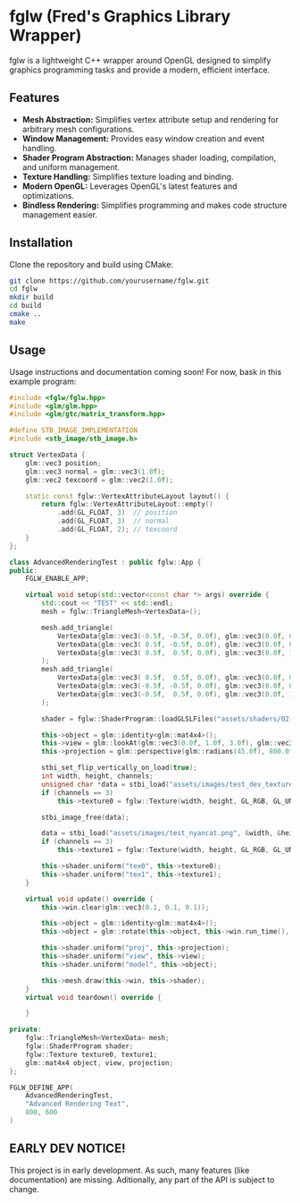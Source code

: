 # fglw (Fred's Graphics Library Wrapper)

fglw is a lightweight C++ wrapper around OpenGL designed to simplify graphics programming tasks and provide a modern, efficient interface.

## Features

- **Mesh Abstraction:** Simplifies vertex attribute setup and rendering for arbitrary mesh configurations.
- **Window Management:** Provides easy window creation and event handling.
- **Shader Program Abstraction:** Manages shader loading, compilation, and uniform management.
- **Texture Handling:** Simplifies texture loading and binding.
- **Modern OpenGL:** Leverages OpenGL's latest features and optimizations.
- **Bindless Rendering:** Simplifies programming and makes code structure management easier.

## Installation

Clone the repository and build using CMake:

```bash
git clone https://github.com/yourusername/fglw.git
cd fglw
mkdir build
cd build
cmake ..
make
```

## Usage

Usage instructions and documentation coming soon! For now, bask in this example program:
```cpp
#include <fglw/fglw.hpp>
#include <glm/glm.hpp>
#include <glm/gtc/matrix_transform.hpp>

#define STB_IMAGE_IMPLEMENTATION
#include <stb_image/stb_image.h>

struct VertexData {
    glm::vec3 position;
    glm::vec3 normal = glm::vec3(1.0f);
    glm::vec2 texcoord = glm::vec2(1.0f);

    static const fglw::VertexAttributeLayout layout() {
        return fglw::VertexAttributeLayout::empty()
            .add(GL_FLOAT, 3)  // position
            .add(GL_FLOAT, 3)  // normal
            .add(GL_FLOAT, 2); // texcoord
    }
};

class AdvancedRenderingTest : public fglw::App {
public:
    FGLW_ENABLE_APP;

    virtual void setup(std::vector<const char *> args) override {
        std::cout << "TEST" << std::endl;
        mesh = fglw::TriangleMesh<VertexData>();

        mesh.add_triangle(
            VertexData{glm::vec3(-0.5f, -0.5f, 0.0f), glm::vec3(0.0f, 0.0f, 0.0f), glm::vec2(0.0f, 0.0f)},
            VertexData{glm::vec3( 0.5f, -0.5f, 0.0f), glm::vec3(0.0f, 0.0f, 0.0f), glm::vec2(1.0f, 0.0f)},
            VertexData{glm::vec3( 0.5f,  0.5f, 0.0f), glm::vec3(0.0f, 1.0f, 0.0f), glm::vec2(1.0f, 1.0f)}
        );
        mesh.add_triangle(
            VertexData{glm::vec3( 0.5f,  0.5f, 0.0f), glm::vec3(0.0f, 0.0f, 0.0f), glm::vec2(1.0f, 1.0f)},
            VertexData{glm::vec3(-0.5f, -0.5f, 0.0f), glm::vec3(0.0f, 0.0f, 0.0f), glm::vec2(0.0f, 0.0f)},
            VertexData{glm::vec3(-0.5f,  0.5f, 0.0f), glm::vec3(0.0f, 1.0f, 0.0f), glm::vec2(0.0f, 1.0f)}
        );

        shader = fglw::ShaderProgram::loadGLSLFiles("assets/shaders/02-advanced-rendering.vsh", "assets/shaders/02-advanced-rendering.fsh");

        this->object = glm::identity<glm::mat4x4>();
        this->view = glm::lookAt(glm::vec3(0.0f, 1.0f, 3.0f), glm::vec3(0.0f, 0.0f, 0.0f), glm::vec3(0.0f, 1.0f, 0.0f));
        this->projection = glm::perspective(glm::radians(45.0f), 800.0f / 600.0f, 0.1f, 100.0f);

        stbi_set_flip_vertically_on_load(true);
        int width, height, channels;
        unsigned char *data = stbi_load("assets/images/test_dev_texture.jpg", &width, &height, &channels, 0);
        if (channels == 3)
            this->texture0 = fglw::Texture(width, height, GL_RGB, GL_UNSIGNED_BYTE, data);

        stbi_image_free(data);

        data = stbi_load("assets/images/test_nyancat.png", &width, &height, &channels, 0);
        if (channels == 3)
            this->texture1 = fglw::Texture(width, height, GL_RGB, GL_UNSIGNED_BYTE, data);

        this->shader.uniform("tex0", this->texture0);
        this->shader.uniform("tex1", this->texture1);
    }

    virtual void update() override {
        this->win.clear(glm::vec3(0.1, 0.1, 0.1));

        this->object = glm::identity<glm::mat4x4>();
        this->object = glm::rotate(this->object, this->win.run_time(), glm::vec3(0.1f, 1.0f, 0.0f));

        this->shader.uniform("proj", this->projection);
        this->shader.uniform("view", this->view);
        this->shader.uniform("model", this->object);

        this->mesh.draw(this->win, this->shader);
    }
    virtual void teardown() override {

    }

private:
    fglw::TriangleMesh<VertexData> mesh;
    fglw::ShaderProgram shader;
    fglw::Texture texture0, texture1;
    glm::mat4x4 object, view, projection;
};

FGLW_DEFINE_APP(
    AdvancedRenderingTest,
    "Advanced Rendering Text",
    800, 600
)
```

## EARLY DEV NOTICE!

This project is in early development. As such, many features (like documentation) are missing. Aditionally, any part of the API is subject to change.
